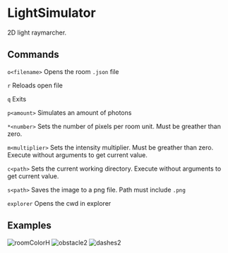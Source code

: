 # LightSimulator
2D light raymarcher.
## Commands
`o<filename>` Opens the room `.json` file

`r` Reloads open file

`q` Exits

`p<amount>` Simulates an amount of photons

`*<number>` Sets the number of pixels per room unit. Must be greather than zero.

`m<multiplier>` Sets the intensity multiplier. Must be greather than zero. Execute without arguments to get current value.

`c<path>` Sets the current working directory. Execute without arguments to get current value.

`s<path>` Saves the image to a png file. Path must include `.png`

`explorer` Opens the cwd in explorer
## Examples
![roomColorH](https://user-images.githubusercontent.com/26630940/74268737-a9ad3780-4d08-11ea-981b-a9860f6f228f.png)
![obstacle2](https://user-images.githubusercontent.com/26630940/74268783-be89cb00-4d08-11ea-88bb-8221c3ab1982.png)
![dashes2](https://user-images.githubusercontent.com/26630940/74268779-bd589e00-4d08-11ea-8fac-8e89e1feaacb.png)
